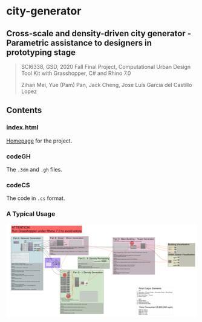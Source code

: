 # city-generator

## Cross-scale and density-driven city generator - Parametric assistance to designers in prototyping stage

> SCI6338, GSD, 2020 Fall Final Project, Computational Urban Design Tool Kit with Grasshopper, C# and Rhino 7.0
> 
> Zihan Mei, Yue (Pam) Pan, Jack Cheng, Jose Luis Garcia del Castillo Lopez

## Contents

### index.html

[Homepage](https://www.zmei.moe/city-generator/) for the project.

### codeGH

The `.3dm` and `.gh` files.

### codeCS

The code in `.cs` format.

### A Typical Usage

![cell](cell.png)
